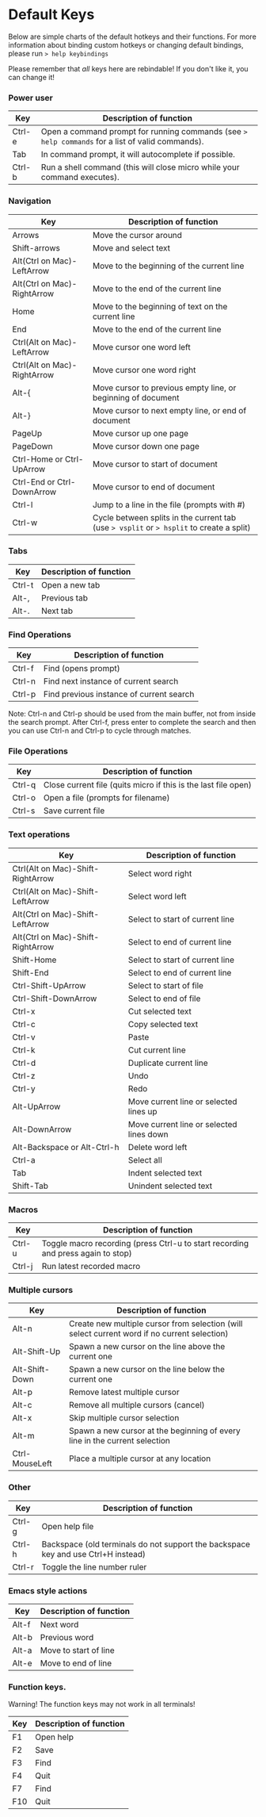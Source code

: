 # Default Keys

Below are simple charts of the default hotkeys and their functions. For more
information about binding custom hotkeys or changing default bindings, please
run `> help keybindings`

Please remember that *all* keys here are rebindable! If you don't like it, you
can change it!

### Power user

| Key       | Description of function                                                                           |
|---------- |-------------------------------------------------------------------------------------------------- |
| Ctrl-e    | Open a command prompt for running commands (see `> help commands` for a list of valid commands).  |
| Tab       | In command prompt, it will autocomplete if possible.                                              |
| Ctrl-b    | Run a shell command (this will close micro while your command executes).                          |

### Navigation

| Key                         | Description of function                                                                   |
|---------------------------- |------------------------------------------------------------------------------------------ |
| Arrows                      | Move the cursor around                                                                    |
| Shift-arrows                | Move and select text                                                                      |
| Alt(Ctrl on Mac)-LeftArrow  | Move to the beginning of the current line                                                 |
| Alt(Ctrl on Mac)-RightArrow | Move to the end of the current line                                                       |
| Home                        | Move to the beginning of text on the current line                                         |
| End                         | Move to the end of the current line                                                       |
| Ctrl(Alt on Mac)-LeftArrow  | Move cursor one word left                                                                 |
| Ctrl(Alt on Mac)-RightArrow | Move cursor one word right                                                                |
| Alt-{                       | Move cursor to previous empty line, or beginning of document                              |
| Alt-}                       | Move cursor to next empty line, or end of document                                        |
| PageUp                      | Move cursor up one page                                                                   |
| PageDown                    | Move cursor down one page                                                                 |
| Ctrl-Home or Ctrl-UpArrow   | Move cursor to start of document                                                          |
| Ctrl-End or Ctrl-DownArrow  | Move cursor to end of document                                                            |
| Ctrl-l                      | Jump to a line in the file (prompts with #)                                               |
| Ctrl-w                      | Cycle between splits in the current tab (use `> vsplit` or `> hsplit` to create a split)  |

### Tabs

| Key     | Description of function   |
|-------- |-------------------------- |
| Ctrl-t  | Open a new tab            |
| Alt-,   | Previous tab              |
| Alt-.   | Next tab                  |

### Find Operations

| Key       | Description of function                   |
|---------- |------------------------------------------ |
| Ctrl-f    | Find (opens prompt)                       |
| Ctrl-n    | Find next instance of current search      |
| Ctrl-p    | Find previous instance of current search  |

Note: Ctrl-n and Ctrl-p should be used from the main buffer, not from inside
the search prompt. After Ctrl-f, press enter to complete the search and then
you can use Ctrl-n and Ctrl-p to cycle through matches.

### File Operations

| Key       | Description of function                                           |
|---------- |------------------------------------------------------------------ |
| Ctrl-q    | Close current file (quits micro if this is the last file open)    |
| Ctrl-o    | Open a file (prompts for filename)                                |
| Ctrl-s    | Save current file                                                 |

### Text operations

| Key                                 | Description of function                   |
|------------------------------------ |------------------------------------------ |
| Ctrl(Alt on Mac)-Shift-RightArrow   | Select word right                         |
| Ctrl(Alt on Mac)-Shift-LeftArrow    | Select word left                          |
| Alt(Ctrl on Mac)-Shift-LeftArrow    | Select to start of current line           |
| Alt(Ctrl on Mac)-Shift-RightArrow   | Select to end of current line             |
| Shift-Home                          | Select to start of current line           |
| Shift-End                           | Select to end of current line             |
| Ctrl-Shift-UpArrow                  | Select to start of file                   |
| Ctrl-Shift-DownArrow                | Select to end of file                     |
| Ctrl-x                              | Cut selected text                         |
| Ctrl-c                              | Copy selected text                        |
| Ctrl-v                              | Paste                                     |
| Ctrl-k                              | Cut current line                          |
| Ctrl-d                              | Duplicate current line                    |
| Ctrl-z                              | Undo                                      |
| Ctrl-y                              | Redo                                      |
| Alt-UpArrow                         | Move current line or selected lines up    |
| Alt-DownArrow                       | Move current line or selected lines down  |
| Alt-Backspace or Alt-Ctrl-h         | Delete word left                          |
| Ctrl-a                              | Select all                                |
| Tab                                 | Indent selected text                      |
| Shift-Tab                           | Unindent selected text                    |

### Macros

| Key       | Description of function                                                           |
|---------- |---------------------------------------------------------------------------------- |
| Ctrl-u    | Toggle macro recording (press Ctrl-u to start recording and press again to stop)  |
| Ctrl-j    | Run latest recorded macro                                                         |

### Multiple cursors

| Key               | Description of function                                                                       |
|------------------ |---------------------------------------------------------------------------------------------- |
| Alt-n             | Create new multiple cursor from selection (will select current word if no current selection)  |
| Alt-Shift-Up      | Spawn a new cursor on the line above the current one                                          |
| Alt-Shift-Down    | Spawn a new cursor on the line below the current one                                          |
| Alt-p             | Remove latest multiple cursor                                                                 |
| Alt-c             | Remove all multiple cursors (cancel)                                                          |
| Alt-x             | Skip multiple cursor selection                                                                |
| Alt-m             | Spawn a new cursor at the beginning of every line in the current selection                    |
| Ctrl-MouseLeft    | Place a multiple cursor at any location                                                       |

### Other

| Key       | Description of function                                                               |
|---------- |-------------------------------------------------------------------------------------- |
| Ctrl-g    | Open help file                                                                        |
| Ctrl-h    | Backspace (old terminals do not support the backspace key and use Ctrl+H instead)     |
| Ctrl-r    | Toggle the line number ruler                                                          |

### Emacs style actions

| Key       | Description of function   |
|---------- |-------------------------- |
| Alt-f     | Next word                 |
| Alt-b     | Previous word             |
| Alt-a     | Move to start of line     |
| Alt-e     | Move to end of line       |

### Function keys.

Warning! The function keys may not work in all terminals!

| Key   | Description of function   |
|------ |-------------------------- |
| F1    | Open help                 |
| F2    | Save                      |
| F3    | Find                      |
| F4    | Quit                      |
| F7    | Find                      |
| F10   | Quit                      |
